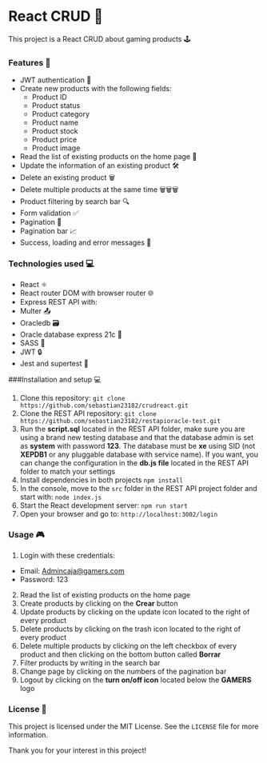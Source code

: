 # React CRUD 👾
This project is a React CRUD about gaming products 🕹️

### Features 🚀
- JWT authentication 🔑
- Create new products with the following fields:
  - Product ID
  - Product status
  - Product category
  - Product name
  - Product stock
  - Product price
  - Product image
- Read the list of existing products on the home page 📜
- Update the information of an existing product 🛠️
- Delete an existing product 🗑️
- Delete multiple products at the same time 🗑️🗑️🗑️
- Product filtering by search bar 🔍
- Form validation ✅
- Pagination 📄
- Pagination bar 📈
- Success, loading and error messages 📨

### Technologies used 💻
- React ⚛️
- React router DOM with browser router 🌐
- Express REST API with:
 - Multer 📤
 - Oracledb 🗃️
- Oracle database express 21c 🐬
- SASS 💄
- JWT 🔒
- Jest and supertest 🧪

###Installation and setup 💻

1. Clone this repository: `git clone https://github.com/sebastian23182/crudreact.git`
2. Clone the REST API repository: `git clone https://github.com/sebastian23182/restapioracle-test.git`
3. Run the **script.sql** located in the REST API folder, make sure you are using a brand new testing database and that the database admin is set as **system** with password **123**. The database must be **xe** using SID (not **XEPDB1** or any pluggable database with service name). If you want, you can change the configuration in the **db.js file** located in the REST API folder to match your settings
3. Install dependencies in both projects `npm install`
4. In the console, move to the `src` folder in the REST API project folder and start with: `node index.js`
5. Start the React development server: `npm run start`
6. Open your browser and go to: `http://localhost:3002/login`

### Usage 🎮

1. Login with these credentials:
 - Email: Admincaja@gamers.com
 - Password: 123
2. Read the list of existing products on the home page
3. Create products by clicking on the **Crear** button
4. Update products by clicking on the update icon located to the right of every product
5. Delete products by clicking on the trash icon located to the right of every product
6. Delete multiple products by clicking on the left checkbox of every product and then clicking on the bottom button called **Borrar**
7. Filter products by writing in the search bar
8. Change page by clicking on the numbers of the pagination bar
9. Logout by clicking on the **turn on/off icon** located below the **GAMERS** logo

### License 📝
This project is licensed under the MIT License. See the `LICENSE` file for more information.

Thank you for your interest in this project!
